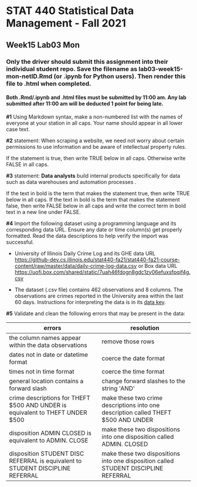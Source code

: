# STAT 440 Statistical Data Management - Fall 2021
## Week15 Lab03 Mon
### Only the driver should submit this assignment into their individual student repo. Save the filename as lab03-week15-mon-netID.Rmd (or .ipynb for Python users). Then render this file to .html when completed. 
#### Both .Rmd/.ipynb and .html files must be submitted by 11:00 am. Any lab submitted after 11:00 am will be deducted 1 point for being late.

**#1** Using Markdown syntax, make a non-numbered list with the names of everyone at your station in all caps. Your name should appear in all lower case text.

**#2** statement: When scraping a website, we need not worry about certain permissions to use information and be aware of intellectual property rules.

If the statement is true, then write TRUE below in all caps. Otherwise write FALSE in all caps.

**#3** statement: **Data analysts** build internal products specifically for data such as data warehouses and automation processes .

If the text in bold is the term that makes the statement true, then write TRUE below in all caps. If the text in bold is the term that makes the statement false, then write FALSE below in all caps and write the correct term in bold text in a new line under FALSE.

**#4** Import the following dataset using a programming language and its corresponding data URL. Ensure any date or time column(s) get properly formatted. Read the data descriptions to help verify the import was successful.

- University of Illinois Daily Crime Log and its GHE data URL https://github-dev.cs.illinois.edu/stat440-fa21/stat440-fa21-course-content/raw/master/data/daily-crime-log-data.csv or Box data URL https://uofi.box.com/shared/static/7uah46fdogn8gdc1zy06efuxsfpqif4g.csv

- The dataset (.csv file) contains 462 observations and 8 columns. The observations are crimes reported in the University area within the last 60 days. Instructions for interpreting the data is in its [data key](https://police.illinois.edu/wp-content/uploads/2016/02/Crime-Log-Instructions.pdf).

**#5** Validate and clean the following errors that may be present in the data:

errors | resolution |
---|---|
the column names appear within the data observations | remove those rows |
dates not in date or datetime format | coerce the date format |
times not in time format | coerce the time format |
general location contains a forward slash | change forward slashes to the string 'AND'
crime descriptions for THEFT \$500 AND UNDER is equivalent to THEFT UNDER \$500 | make these two crime descriptions into one description called THEFT \$500 AND UNDER |
disposition ADMIN CLOSED is equivalent to ADMIN. CLOSE | make these two dispositions into one disposition called ADMIN. CLOSED |
disposition STUDENT DISC REFERRAL is equivalent to STUDENT DISCIPLINE REFERRAL | make these two dispositions into one disposition called STUDENT DISCIPLINE REFERRAL |
